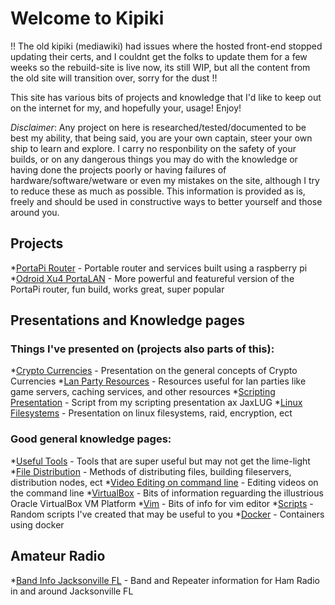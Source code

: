 # Welcome to Kipiki

!! The old kipiki (mediawiki) had issues where the hosted front-end stopped updating their certs, and I couldnt get the folks to update them for a few weeks so the rebuild-site is live now, its still WIP, but all the content from the old site will transition over, sorry for the dust !!

This site has various bits of projects and knowledge that I'd like to keep out on the internet for my, and hopefully your, usage!  Enjoy!

*Disclaimer*: Any project on here is researched/tested/documented to be best my ability, that being said, you are your own captain, steer your own ship to learn and explore.  I carry no responbility on the safety of your builds, or on any dangerous things you may do with the knowledge or having done the projects poorly or having failures of hardware/software/wetware or even my mistakes on the site, although I try to reduce these as much as possible.  This information is provided as is, freely and should be used in constructive ways to better yourself and those around you.

## Projects
*[PortaPi Router](/pages/projects/portapirouter.md) - Portable router and services built using a raspberry pi
*[Odroid Xu4 PortaLAN](/pages/projects/xu4portalan.md) - More powerful and featureful version of the PortaPi router, fun build, works great, super popular

## Presentations and Knowledge pages
### Things I've presented on (projects also parts of this):
*[Crypto Currencies](/pages/kb/cryptocurrencies.md) - Presentation on the general concepts of Crypto Currencies
*[Lan Party Resources](/pages/kb/lanpartyresources.md) - Resources useful for lan parties like game servers, caching services, and other resources
*[Scripting Presentation](/pages/kb/scriptingpresentation.md) - Script from my scripting presentation ax JaxLUG
*[Linux Filesystems](/pages/kb/linuxfilesystems.md) - Presentation on linux filesystems, raid, encryption, ect
### Good general knowledge pages:
*[Useful Tools](/pages/kb/usefultools.md) - Tools that are super useful but may not get the lime-light
*[File Distribution](/pages/kb/filedistribution.md) - Methods of distributing files, building fileservers, distribution nodes, ect
*[Video Editing on command line](/pages/kb/videocommand.md) - Editing videos on the command line
*[VirtualBox](/pages/kb/virtualbox.md) - Bits of information reguarding the illustrious Oracle VirtualBox VM Platform
*[Vim](/pages/kb/vim.md) - Bits of info for vim editor
*[Scripts](/page/kb/scripts.md) - Random scripts I've created that may be useful to you
*[Docker](/pages/kb/docker.md) - Containers using docker

## Amateur Radio
*[Band Info Jacksonville FL](/pages/hamradio/bandinfojax.md) - Band and Repeater information for Ham Radio in and around Jacksonville FL
